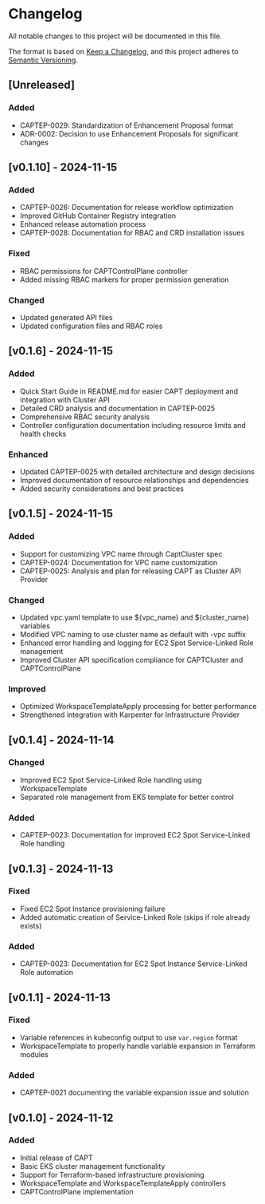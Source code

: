 # Changelog
All notable changes to this project will be documented in this file.

The format is based on [Keep a Changelog](https://keepachangelog.com/en/1.0.0/),
and this project adheres to [Semantic Versioning](https://semver.org/spec/v2.0.0.html).

## [Unreleased]

### Added
- CAPTEP-0029: Standardization of Enhancement Proposal format
- ADR-0002: Decision to use Enhancement Proposals for significant changes

## [v0.1.10] - 2024-11-15

### Added
- CAPTEP-0026: Documentation for release workflow optimization
- Improved GitHub Container Registry integration
- Enhanced release automation process
- CAPTEP-0028: Documentation for RBAC and CRD installation issues

### Fixed
- RBAC permissions for CAPTControlPlane controller
- Added missing RBAC markers for proper permission generation

### Changed
- Updated generated API files
- Updated configuration files and RBAC roles

## [v0.1.6] - 2024-11-15

### Added
- Quick Start Guide in README.md for easier CAPT deployment and integration with Cluster API
- Detailed CRD analysis and documentation in CAPTEP-0025
- Comprehensive RBAC security analysis
- Controller configuration documentation including resource limits and health checks

### Enhanced
- Updated CAPTEP-0025 with detailed architecture and design decisions
- Improved documentation of resource relationships and dependencies
- Added security considerations and best practices

## [v0.1.5] - 2024-11-15

### Added
- Support for customizing VPC name through CaptCluster spec
- CAPTEP-0024: Documentation for VPC name customization
- CAPTEP-0025: Analysis and plan for releasing CAPT as Cluster API Provider

### Changed
- Updated vpc.yaml template to use ${vpc_name} and ${cluster_name} variables
- Modified VPC naming to use cluster name as default with -vpc suffix
- Enhanced error handling and logging for EC2 Spot Service-Linked Role management
- Improved Cluster API specification compliance for CAPTCluster and CAPTControlPlane

### Improved
- Optimized WorkspaceTemplateApply processing for better performance
- Strengthened integration with Karpenter for Infrastructure Provider

## [v0.1.4] - 2024-11-14

### Changed
- Improved EC2 Spot Service-Linked Role handling using WorkspaceTemplate
- Separated role management from EKS template for better control

### Added
- CAPTEP-0023: Documentation for improved EC2 Spot Service-Linked Role handling

## [v0.1.3] - 2024-11-13

### Fixed
- Fixed EC2 Spot Instance provisioning failure
- Added automatic creation of Service-Linked Role (skips if role already exists)

### Added
- CAPTEP-0023: Documentation for EC2 Spot Instance Service-Linked Role automation

## [v0.1.1] - 2024-11-13

### Fixed
- Variable references in kubeconfig output to use `var.region` format
- WorkspaceTemplate to properly handle variable expansion in Terraform modules

### Added
- CAPTEP-0021 documenting the variable expansion issue and solution

## [v0.1.0] - 2024-11-12

### Added
- Initial release of CAPT
- Basic EKS cluster management functionality
- Support for Terraform-based infrastructure provisioning
- WorkspaceTemplate and WorkspaceTemplateApply controllers
- CAPTControlPlane implementation
